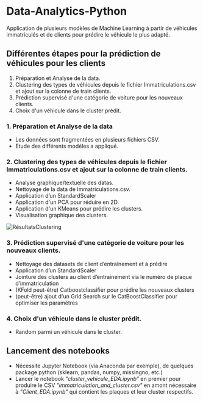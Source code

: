 # Data-Analytics-Python
Application de plusieurs modèles de Machine Learning à partir de véhicules immatriculés et de clients pour prédire le véhicule le plus adapté.


## Différentes étapes pour la prédiction de véhicules pour les clients

1. Préparation et Analyse de la data.
2. Clustering des types de véhicules depuis le fichier Immatriculations.csv et ajout sur la colonne de train clients.
3. Prédiction supervisé d'une catégorie de voiture pour les nouveaux clients.
4. Choix d'un véhicule dans le cluster prédit.


### 1. Préparation et Analyse de la data

- Les données sont fragmentées en plusieurs fichiers CSV.
- Etude des différents modéles a appliqué.

### 2. Clustering des types de véhicules depuis le fichier Immatriculations.csv et ajout sur la colonne de train clients.

- Analyse graphique/textuelle des datas.
- Nettoyage de la data de Immatriculations.csv.
- Application d’un StandardScaler
- Application d'un PCA pour réduire en 2D.
- Application d'un KMeans pour prédire les clusters.
- Visualisation graphique des clusters.

![RésultatsClustering](https://i.imgur.com/MQpvgzg.png)

### 3. Prédiction supervisé d'une catégorie de voiture pour les nouveaux clients.

- Nettoyage des datasets de client d’entraînement et à prédire
- Application d’un StandardScaler
- Jointure des clusters au client d’entrainement via le numéro de plaque d’immatriculation
- (KFold peut-être) Catboostclassifier pour prédire les nouveaux clusters
- (peut-être) ajout d'un Grid Search sur le CatBoostClassifier pour optimiser les paramétres

### 4. Choix d'un véhicule dans le cluster prédit.

- Random parmi un véhicule dans le cluster.


## Lancement des notebooks

- Nécessite Jupyter Notebook (via Anaconda par exemple), de quelques package python (sklearn, pandas, numpy, missingno, etc.)
- Lancer le notebook _"cluster_vehicule_EDA.ipynb"_ en premier pour produire le CSV _"immatriculation_and_cluster.csv"_ en amont nécessaire à _"Client_EDA.ipynb"_ qui contient les plaques et leur cluster respectifs.

